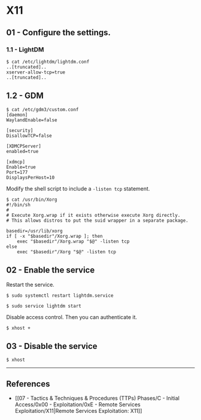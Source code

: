 # X11

## 01 - Configure the settings.

### 1.1 - LightDM

```
$ cat /etc/lightdm/lightdm.conf
..[truncated]..
xserver-allow-tcp=true
..[truncated]..
```

## 1.2 - GDM

```
$ cat /etc/gdm3/custom.conf
[daemon]
WaylandEnable=false
 
[security]
DisallowTCP=false
 
[XDMCPServer]
enabled=true
 
[xdmcp]
Enable=true
Port=177
DisplaysPerHost=10
```

Modify the shell script to include a `-listen tcp` statement.

```
$ cat /usr/bin/Xorg
#!/bin/sh
#
# Execute Xorg.wrap if it exists otherwise execute Xorg directly.
# This allows distros to put the suid wrapper in a separate package.
 
basedir=/usr/lib/xorg
if [ -x "$basedir"/Xorg.wrap ]; then
    exec "$basedir"/Xorg.wrap "$@" -listen tcp
else
    exec "$basedir"/Xorg "$@" -listen tcp
```

## 02 - Enable the service

Restart the service.

```
$ sudo systemctl restart lightdm.service

$ sudo service lightdm start
```

Disable access control. Then you can authenticate it.

```
$ xhost +
```

## 03 - Disable the service

```
$ xhost
```

---
## References

- [[07 - Tactics & Techniques & Procedures (TTPs) Phases/C - Initial Access/0x00 - Exploitation/0xE - Remote Services Exploitation/X11|Remote Services Exploitation: X11]]